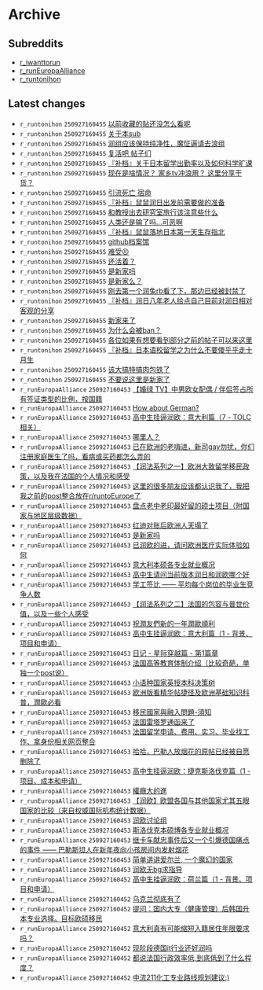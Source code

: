 # Archive

## Subreddits

- [r_iwanttorun](r_iwanttorun/index.md)
- [r_runEuropaAlliance](r_runEuropaAlliance/index.md)
- [r_runtonihon](r_runtonihon/index.md)

## Latest changes

- `r_runtonihon` `250927160455` [以前收藏的贴还没怎么看呢](posts/r_runtonihon/250922170703_1nns9al.md)
- `r_runtonihon` `250927160455` [关于本sub](posts/r_runtonihon/250922153113_1nnpoe0.md)
- `r_runtonihon` `250927160455` [润组应该保持纯净性，魔怔逼请去浪组](posts/r_runtonihon/250923022130_1no5lkf.md)
- `r_runtonihon` `250927160455` [复活吧 帖子们](posts/r_runtonihon/250922160509_1nnql50.md)
- `r_runtonihon` `250927160455` [『补档』关于日本留学出勤率以及如何科学旷课](posts/r_runtonihon/250923063727_1noa7k0.md)
- `r_runtonihon` `250927160455` [现在是啥情况？ 家乡tv冲浪用？ 这里分享干货？](posts/r_runtonihon/250923090931_1noch2z.md)
- `r_runtonihon` `250927160455` [引流死亡 宿命](posts/r_runtonihon/250922170637_1nns8vx.md)
- `r_runtonihon` `250927160455` [『补档』鼠鼠润日出发前需要做的准备](posts/r_runtonihon/250923063351_1noa5i1.md)
- `r_runtonihon` `250927160455` [和教授出去研究室旅行该注意些什么](posts/r_runtonihon/250923041038_1no7pzp.md)
- `r_runtonihon` `250927160455` [人类还是输了吗…可恶啊](posts/r_runtonihon/250922202256_1nnxhkp.md)
- `r_runtonihon` `250927160455` [『补档』鼠鼠落地日本第一天生存指北](posts/r_runtonihon/250923063453_1noa63a.md)
- `r_runtonihon` `250927160455` [github档案馆](posts/r_runtonihon/250923133858_1nohntl.md)
- `r_runtonihon` `250927160455` [难受😣](posts/r_runtonihon/250922203225_1nnxqk4.md)
- `r_runtonihon` `250927160455` [还活着？](posts/r_runtonihon/250923133352_1nohjbg.md)
- `r_runtonihon` `250927160455` [是新家吗](posts/r_runtonihon/250922160143_1nnqhqv.md)
- `r_runtonihon` `250927160455` [是新家么？](posts/r_runtonihon/250923135948_1noi66r.md)
- `r_runtonihon` `250927160455` [刚去第一个润兔rb看了下，那边已经被封禁了](posts/r_runtonihon/250922192945_1nnw31p.md)
- `r_runtonihon` `250927160455` [『补档』润日八年老人给点自己目前对润日相对客观的分享](posts/r_runtonihon/250923063836_1noa85m.md)
- `r_runtonihon` `250927160455` [新家来了](posts/r_runtonihon/250922162635_1nnr5vv.md)
- `r_runtonihon` `250927160455` [为什么会被ban？](posts/r_runtonihon/250922162039_1nnr043.md)
- `r_runtonihon` `250927160455` [各位如果有想要看到部分之前的帖子可以来这里](posts/r_runtonihon/250922205042_1nny7ra.md)
- `r_runtonihon` `250927160455` [『补档』日本语校留学之为什么不要傻乎乎走十月生](posts/r_runtonihon/250923063626_1noa6zf.md)
- `r_runtonihon` `250927160455` [该大搞特搞肉包铁了](posts/r_runtonihon/250923072228_1noawod.md)
- `r_runtonihon` `250927160455` [不要说这里是新家了](posts/r_runtonihon/250922163204_1nnrb7i.md)
- `r_runEuropaAlliance` `250927160453` [【婚绿 TV】中男欧女配偶 / 伴侣签占所有签证类型的比例，按国籍](posts/r_runEuropaAlliance/241220215419_1hiussp.md)
- `r_runEuropaAlliance` `250927160453` [How about German? ](posts/r_runEuropaAlliance/241212081410_1hcghat.md)
- `r_runEuropaAlliance` `250927160453` [高中生挂逼润欧：意大利篇（7 - TOLC 相关）](posts/r_runEuropaAlliance/250125160145_1i9q28w.md)
- `r_runEuropaAlliance` `250927160453` [哪里人？](posts/r_runEuropaAlliance/250125053756_1i9g71k.md)
- `r_runEuropaAlliance` `250927160453` [已在欧洲的老嗨进，新司gay勿扰，你们注册家庭医生了吗，看病或买药都怎么弄的](posts/r_runEuropaAlliance/250201080615_1if1oyw.md)
- `r_runEuropaAlliance` `250927160453` [【润法系列之一】欧洲大致留学移民政策，以及我在法国的个人情况和感受](posts/r_runEuropaAlliance/241214212447_1hecwmh.md)
- `r_runEuropaAlliance` `250927160453` [这里的很多朋友应该都认识我了，我把我之前的post整合放在r/runtoEurope了](posts/r_runEuropaAlliance/241214145710_1he4l6v.md)
- `r_runEuropaAlliance` `250927160453` [盘点老中老印最好留的硕士项目（附国家与地区层级数据）](posts/r_runEuropaAlliance/241211061800_1hbn8wz.md)
- `r_runEuropaAlliance` `250927160453` [红迪对账后欧洲人天塌了](posts/r_runEuropaAlliance/250118153514_1i4a15x.md)
- `r_runEuropaAlliance` `250927160453` [是新家吗](posts/r_runEuropaAlliance/241212072621_1hcfub9.md)
- `r_runEuropaAlliance` `250927160453` [已润欧的进，请问欧洲医疗实际体验如何](posts/r_runEuropaAlliance/250201140547_1if70aa.md)
- `r_runEuropaAlliance` `250927160453` [意大利本硕各专业就业概况](posts/r_runEuropaAlliance/241211061849_1hbn9ck.md)
- `r_runEuropaAlliance` `250927160453` [高中生请问当前版本润日和润欧哪个好](posts/r_runEuropaAlliance/250131141249_1iefo6q.md)
- `r_runEuropaAlliance` `250927160453` [学工签比 —— 平均每个岗位的毕业生竞争人数](posts/r_runEuropaAlliance/250113200942_1i0na1g.md)
- `r_runEuropaAlliance` `250927160453` [【润法系列之二】法国的包容与普世价值，以及一些个人感受](posts/r_runEuropaAlliance/241214212457_1hecwqs.md)
- `r_runEuropaAlliance` `250927160453` [祝潤友們新的一年潤歐順利](posts/r_runEuropaAlliance/241231234227_1hqqy2s.md)
- `r_runEuropaAlliance` `250927160453` [高中生挂逼润欧：意大利篇（1 - 背景、项目和申请）](posts/r_runEuropaAlliance/241211061843_1hbn9at.md)
- `r_runEuropaAlliance` `250927160453` [日记 - 星际穿越篇 - 第1篇章](posts/r_runEuropaAlliance/241211062119_1hbnaom.md)
- `r_runEuropaAlliance` `250927160453` [法国高等教育体制介绍（比较奇葩，单独一个post说）](posts/r_runEuropaAlliance/241211061745_1hbn8sc.md)
- `r_runEuropaAlliance` `250927160453` [小语种国家英授本科决策树](posts/r_runEuropaAlliance/250209033636_1il5pzk.md)
- `r_runEuropaAlliance` `250927160453` [欧洲版看精华帖捷径及欧洲基础知识科普，潤歐必看](posts/r_runEuropaAlliance/241217184303_1hghkle.md)
- `r_runEuropaAlliance` `250927160453` [移民國家與融入問題-須知](posts/r_runEuropaAlliance/241215064632_1hemz5m.md)
- `r_runEuropaAlliance` `250927160453` [法国雷塔罗通函来了](posts/r_runEuropaAlliance/250128134432_1ic1uwr.md)
- `r_runEuropaAlliance` `250927160453` [法国留学申请、费用、实习、毕业找工作、拿身份相关网页整合](posts/r_runEuropaAlliance/241211061916_1hbn9lk.md)
- `r_runEuropaAlliance` `250927160453` [哈哈，巴勒人放烟花的原帖已经被自愿删除了](posts/r_runEuropaAlliance/250106153610_1hv1qxo.md)
- `r_runEuropaAlliance` `250927160453` [高中生挂逼润欧：捷克斯洛伐克篇（1 - 项目、成本和申请）](posts/r_runEuropaAlliance/250131004203_1ie2e9j.md)
- `r_runEuropaAlliance` `250927160453` [權癮大的進](posts/r_runEuropaAlliance/241214212036_1hecti0.md)
- `r_runEuropaAlliance` `250927160453` [【润欧】欧盟各国与其他国家尤其五眼国家的比较（来自权威国际机构统计数据）](posts/r_runEuropaAlliance/241214212620_1hecxu5.md)
- `r_runEuropaAlliance` `250927160453` [润欧讨论组](posts/r_runEuropaAlliance/250125132042_1i9msus.md)
- `r_runEuropaAlliance` `250927160453` [斯洛伐克本硕博各专业就业概况](posts/r_runEuropaAlliance/250206142222_1ij3n97.md)
- `r_runEuropaAlliance` `250927160453` [继卡车献忠事件后又一个引爆德国痛点的事件 —— 巴勒斯坦人在新年夜向小孩房间内发射烟花](posts/r_runEuropaAlliance/250106033325_1hupqy7.md)
- `r_runEuropaAlliance` `250927160453` [简单讲讲爱尔兰, 一个魔幻的国家](posts/r_runEuropaAlliance/250202192513_1ig5936.md)
- `r_runEuropaAlliance` `250927160453` [润欧无bg求指导](posts/r_runEuropaAlliance/250125080217_1i9i98f.md)
- `r_runEuropaAlliance` `250927160452` [高中生挂逼润欧：荷兰篇（1 - 背景、项目和申请）](posts/r_runEuropaAlliance/250802211030_1mg1e72.md)
- `r_runEuropaAlliance` `250927160452` [乌克兰彻底有了](posts/r_runEuropaAlliance/250304165410_1j3fd4o.md)
- `r_runEuropaAlliance` `250927160452` [提问：国内大专（健康管理）后韩国升本专业选择。目标欧硕移民](posts/r_runEuropaAlliance/250831122205_1n4tait.md)
- `r_runEuropaAlliance` `250927160452` [意大利真有可能缩短入籍居住年限要求吗？](posts/r_runEuropaAlliance/250227080459_1izataf.md)
- `r_runEuropaAlliance` `250927160452` [现阶段德国it行业还好润吗](posts/r_runEuropaAlliance/250705012949_1lryia5.md)
- `r_runEuropaAlliance` `250927160452` [都说法国行政效率低,到底低到了什么程度？](posts/r_runEuropaAlliance/250827033301_1n16k3i.md)
- `r_runEuropaAlliance` `250927160452` [中流211化工专业路线规划建议:)](posts/r_runEuropaAlliance/250727130519_1malss5.md)
